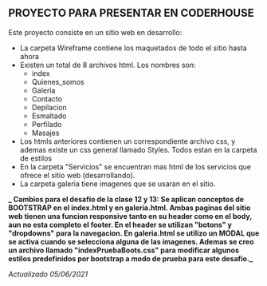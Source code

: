 ## **PROYECTO PARA PRESENTAR EN CODERHOUSE**

Este proyecto consiste en un sitio web en desarrollo:
  * La carpeta Wireframe contiene los maquetados de todo el sitio hasta ahora
  * Existen un total de 8 archivos html. Los nombres son:
    * index
    * Quienes_somos
    * Galeria
    * Contacto
    * Depilacion
    * Esmaltado
    * Perfilado 
    * Masajes
  * Los htmls anteriores contienen un correspondiente archivo css, y ademas existe un css general llamado Styles. Todos estan en la carpeta de estilos
  * En la carpeta "Servicios" se encuentran mas html de los servicios que ofrece el sitio web (desarrollando).
  * La carpeta galeria tiene imagenes que se usaran en el sitio.
  
  **_ Cambios para el desafio de la clase 12 y 13: Se aplican conceptos de BOOTSTRAP en el index.html y en galeria.html. Ambas paginas del sitio web tienen una funcion responsive tanto en su header como en el body, aun no esta completo el footer. En el header se utilizan "botons" y "dropdowns" para la navegacion. En galeria.html se utilizo un MODAL que se activa cuando se selecciona alguna de las imagenes. Ademas se creo un archivo llamado "indexPruebaBoots.css" para modificar algunos estilos predefinidos por bootstrap a modo de prueba para este desafio._**
  
_Actualizado 05/06/2021_
